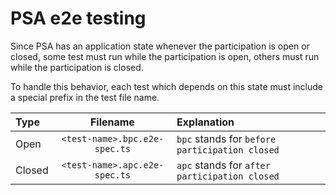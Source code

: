 # PSA e2e testing

Since PSA has an application state whenever the participation is open or
closed, some test must run while the participation is open, others must run
while the participation is closed.

To handle this behavior, each test which depends on this state must include
a special prefix in the test file name.

| Type   | Filename                      | Explanation                                   |
|:------ |:----------------------------: |:----------------------------------------------|
| Open   | `<test-name>.bpc.e2e-spec.ts` | `bpc` stands for `before participation closed`|
| Closed | `<test-name>.apc.e2e-spec.ts` | `apc` stands for `after participation closed` |
